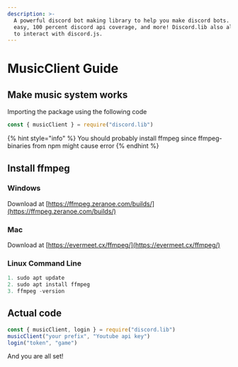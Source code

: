 ```yaml
---
description: >-
  A powerful discord bot making library to help you make discord bots. Super
  easy, 100 percent discord api coverage, and more! Discord.lib also allows you
  to interact with discord.js.
---
```


# MusicClient Guide

## Make music system works

Importing the package using the following code

```javascript
const { musicClient } = require("discord.lib")
```

{% hint style="info" %}
 You should probably install ffmpeg since ffmpeg-binaries from npm might cause error
{% endhint %}

## Install ffmpeg

### Windows

Download at [https://ffmpeg.zeranoe.com/builds/](https://ffmpeg.zeranoe.com/builds/)

### Mac

Download at [https://evermeet.cx/ffmpeg/](https://evermeet.cx/ffmpeg/)

### Linux Command Line

```javascript
1. sudo apt update
2. sudo apt install ffmpeg
3. ffmpeg -version
```

## Actual code

```javascript
const { musicClient, login } = require("discord.lib")
musicClient("your prefix", "Youtube api key")
login("token", "game")
```

And you are all set!



